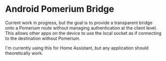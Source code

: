 # Android Pomerium Bridge

Current work in progress, but the goal is to provide a transparent bridge onto a Pomerium route
without managing authentication at the client level. This allows other apps on the device
to use the local socket as if connecting to the destination without Pomerium.

I'm currently using this for Home Assistant, but any application should theoretically work.